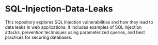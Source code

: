 # SQL-Injection-Data-Leaks
This repository explores SQL Injection vulnerabilities and how they lead to data leaks in web applications. It includes examples of SQL injection attacks, prevention techniques using parameterized queries, and best practices for securing databases.
